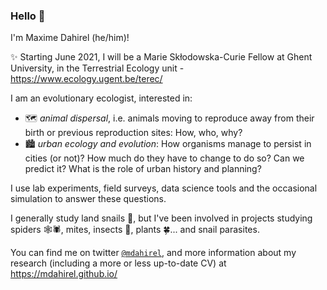 ### Hello 👋

I'm Maxime Dahirel (he/him)!

✨ Starting June 2021, I will be a Marie Skłodowska-Curie Fellow at Ghent University, in the Terrestrial Ecology unit - https://www.ecology.ugent.be/terec/

I am an evolutionary ecologist, interested in:  
- 🗺️ *animal dispersal*, i.e. animals moving to reproduce away from their birth or previous reproduction sites: How, who, why?  
- 🏙️ *urban ecology and evolution*: How organisms manage to persist in cities (or not)? How much do they have to change to do so? Can we predict it? What is the role of urban history and planning?

I use lab experiments, field surveys, data science tools and the occasional simulation to answer these questions.

I generally study land snails 🐌, but I've been involved in projects studying spiders 🕸️🕷️, mites, insects 🐞, plants 🍀... and snail parasites.

You can find me on twitter [`@mdahirel`](twitter.com/mdahirel), and more information about my research (including a more or less up-to-date CV) at https://mdahirel.github.io/

<!--
**mdahirel/mdahirel** is a ✨ _special_ ✨ repository because its `README.md` (this file) appears on your GitHub profile.

Here are some ideas to get you started:

- 🔭 I’m currently working on ...
- 🌱 I’m currently learning ...
- 👯 I’m looking to collaborate on ...
- 🤔 I’m looking for help with ...
- 💬 Ask me about ...
- 📫 How to reach me: ...
- 😄 Pronouns: ...
- ⚡ Fun fact: ...
-->
